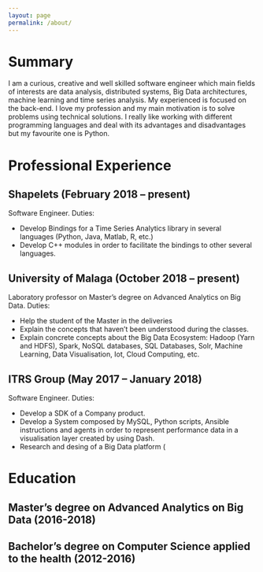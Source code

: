 ```yaml
---
layout: page
permalink: /about/
---
```

Summary
=======

I am a curious, creative and well skilled software engineer which
main fields of interests are data analysis, distributed systems,
Big Data architectures, machine learning and time series analysis.
My experienced is focused on the back-end. I love my profession
and my main motivation is to solve problems using technical
solutions. I really like working with different programming
languages and deal with its advantages and disadvantages but my
favourite one is Python.


Professional Experience
=======================

Shapelets (February 2018 – present)
-----------------------------------

Software Engineer. Duties:
-	Develop Bindings for a Time Series Analytics library in several languages (Python, Java, Matlab, R, etc.)
-	Develop C++ modules in order to facilitate the bindings to other several languages.

University of Malaga (October 2018 – present)
---------------------------------------------
Laboratory professor on Master’s degree on Advanced Analytics on Big Data. Duties:
-	Help the student of the Master in the deliveries
-	Explain the concepts that haven’t been understood during the classes.
-	Explain concrete concepts about the Big Data Ecosystem: Hadoop (Yarn and HDFS), Spark, NoSQL databases, SQL Databases, Solr, Machine Learning, Data Visualisation, Iot, Cloud Computing, etc.

ITRS Group (May 2017 – January 2018)
------------------------------------
Software Engineer. Duties:
-	Develop a SDK of a Company product.
-	Develop a System composed by MySQL, Python scripts, Ansible instructions and agents in order to represent performance data in a visualisation layer created by using Dash.
-	Research and desing of a Big Data platform (


Education
=========

Master’s degree on Advanced Analytics on Big Data (2016-2018)
-------------------------------------------------------------

Bachelor’s degree on Computer Science applied to the health (2012-2016)
-----------------------------------------------------------------------
